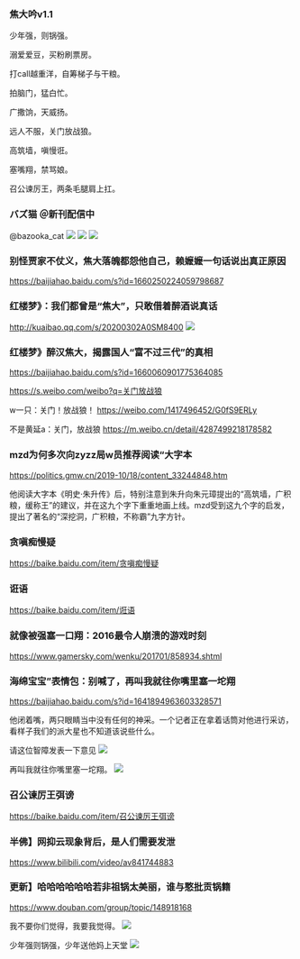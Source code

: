 ### 焦大吟v1.1

少年强，则锅强。

溺爱爱豆，买粉刷票房。

打call越重洋，自筹梯子与干粮。

拍脑门，猛白忙。

广撒饷，天威扬。

远人不服，关门放战狼。

高筑墙，嗔慢诳。

塞嘴翔，禁骂娘。

召公谏厉王，两条毛腿肩上扛。

### バズ猫 ＠新刊配信中
@bazooka_cat
![](https://pbs.twimg.com/profile_images/1203111116378783744/X-mGho1b.jpg)
![](https://bkimg.cdn.bcebos.com/pic/09fa513d269759eecf4c14adb2fb43166d22dfbc)
![](https://timgsa.baidu.com/timg?image&quality=80&size=b9999_10000&sec=1583482863893&di=5dbe643f0f92d70b650a8b245a2c7b59&imgtype=0&src=http%3A%2F%2Fimgsrc.baidu.com%2Fforum%2Fw%3D580%2Fsign%3D1e0d38c82d738bd4c421b239918a876c%2F37d430adcbef76098f8fde8a2ddda3cc7cd99e3b.jpg)

### 别怪贾家不仗义，焦大落魄都怨他自己，赖嬷嬷一句话说出真正原因
https://baijiahao.baidu.com/s?id=1660250224059798687

### 红楼梦》：我们都曾是“焦大”，只敢借着醉酒说真话
http://kuaibao.qq.com/s/20200302A0SM8400
![](http://inews.gtimg.com/newsapp_bt/0/11398544767/1000)

### 红楼梦》醉汉焦大，揭露国人“富不过三代”的真相
https://baijiahao.baidu.com/s?id=1660060901775364085

https://s.weibo.com/weibo?q=关门放战狼

w一只：关门！放战狼！
https://weibo.com/1417496452/G0fS9ERLy

不是黄延a：关门，放战狼
https://m.weibo.cn/detail/4287499218178582

### mzd为何多次向zyzz局w员推荐阅读“大字本
https://politics.gmw.cn/2019-10/18/content_33244848.htm

他阅读大字本《明史·朱升传》后，特别注意到朱升向朱元璋提出的“高筑墙，广积粮，缓称王”的建议，并在这九个字下重重地画上线。mzd受到这九个字的启发，提出了著名的“深挖洞，广积粮，不称霸”九字方针。

### 贪嗔痴慢疑
https://baike.baidu.com/item/贪嗔痴慢疑

### 诳语
https://baike.baidu.com/item/诳语

### 就像被强塞一口翔：2016最令人崩溃的游戏时刻
https://www.gamersky.com/wenku/201701/858934.shtml

### 海绵宝宝”表情包：别喊了，再叫我就往你嘴里塞一坨翔
https://baijiahao.baidu.com/s?id=1641894963603328571

他闭着嘴，两只眼睛当中没有任何的神采。一个记者正在拿着话筒对他进行采访，看样子我们的派大星也不知道该说些什么。

请这位智障发表一下意见
<img src="https://pics7.baidu.com/feed/f9dcd100baa1cd11744408ab9eb181f9c1ce2df6.png?token=0f63cb52b44f6f8938e36a2400806a2d">

再叫我就往你嘴里塞一坨翔。
<img src="https://pics4.baidu.com/feed/8694a4c27d1ed21b170851a78acd94c153da3fd2.png?token=b9be8610739d053687a18582d118b281">

### 召公谏厉王弭谤
https://baike.baidu.com/item/召公谏厉王弭谤

### 半佛】网抑云现象背后，是人们需要发泄
https://www.bilibili.com/video/av841744883

### 更新】哈哈哈哈哈哈若非祖锅太美丽，谁与憨批贡锅籍
https://www.douban.com/group/topic/148918168

我不要你们觉得，我要我觉得。
<img src="https://img3.doubanio.com/view/group_topic/l/public/p199040791.jpg">

少年强则锅强，少年送他妈上天堂
<img src="https://img9.doubanio.com/view/group_topic/l/public/p199040364.jpg">
